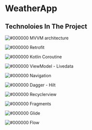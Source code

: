 # WeatherApp

## Technoloies In The Project

![#000000](https://via.placeholder.com/15/000000/000000?text=+) MVVM architecture

![#000000](https://via.placeholder.com/15/000000/000000?text=+) Retrofit

![#000000](https://via.placeholder.com/15/000000/000000?text=+) Kotlin Coroutine

![#000000](https://via.placeholder.com/15/000000/000000?text=+) ViewModel - Livedata

![#000000](https://via.placeholder.com/15/000000/000000?text=+) Navigation

![#000000](https://via.placeholder.com/15/000000/000000?text=+) Dagger - Hilt

![#000000](https://via.placeholder.com/15/000000/000000?text=+) Recyclerview

![#000000](https://via.placeholder.com/15/000000/000000?text=+) Fragments

![#000000](https://via.placeholder.com/15/000000/000000?text=+) Glide

![#000000](https://via.placeholder.com/15/000000/000000?text=+) Flow
